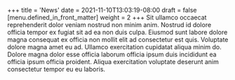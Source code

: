 +++
title = 'News'
date = 2021-11-10T13:03:19-08:00
draft = false
[menu.defined_in_front_matter]
  weight = 2
+++
Sit ullamco occaecat reprehenderit dolor veniam nostrud non minim anim. Nostrud id dolore officia tempor ex fugiat sit ad ea non duis culpa. Eiusmod sunt labore dolore magna consequat ex officia non mollit elit ad consectetur est quis. Voluptate dolore magna amet eu ad. Ullamco exercitation cupidatat aliqua minim do. Dolore magna dolor esse officia laborum officia ipsum duis incididunt ea officia ipsum officia proident. Aliqua exercitation voluptate deserunt anim consectetur tempor eu eu laboris.

